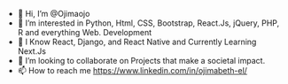 - 👋 Hi, I’m @Ojimaojo
- 👀 I’m interested in Python, Html, CSS, Bootstrap, React.Js, jQuery, PHP, R and everything Web. Development
- 🌱 I Know React, Django, and React Native and Currently Learning Next.Js
- 💞️ I’m looking to collaborate on Projects that make a societal impact.
- 📫 How to reach me https://www.linkedin.com/in/ojimabeth-el/

<!---
Ojimaojo/Ojimaojo is a ✨ special ✨ repository because its `README.md` (this file) appears on your GitHub profile.
You can click the Preview link to take a look at your changes.
--->
